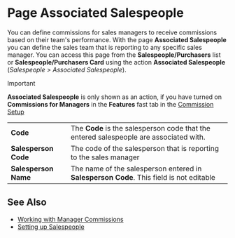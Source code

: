 # Page Associated Salespeople

You can define commissions for sales managers to receive commissions based on their team's performance. With the page **Associated Salespeople** you can define the sales team that is reporting to any specific sales manager. You can access this page from the **Salespeople/Purchasers** list or **Salespeople/Purchasers Card** using the action **Associated Salespeople** (*Salespeople > Associated Salespeople*).

> [!IMPORTANT]
> **Associated Salespeople** is only shown as an action, if you have turned on **Commissions for Managers** in the **Features** fast tab in the [Commission Setup](page-commission-setup.md)

|                      |                                                                                         |
|----------------------|-----------------------------------------------------------------------------------------|
| **Code**             | The **Code** is the salesperson code that the entered salespeople are associated with.  |
| **Salesperson Code** | The code of the salesperson that is reporting to the sales manager                      |
| **Salesperson Name** | The name of the salesperson entered in **Salesperson Code**. This field is not editable |

## See Also

- [Working with Manager Commissions](how-to-manager-commission.md)
- [Setting up Salespeople](salesperson-setup.md)
